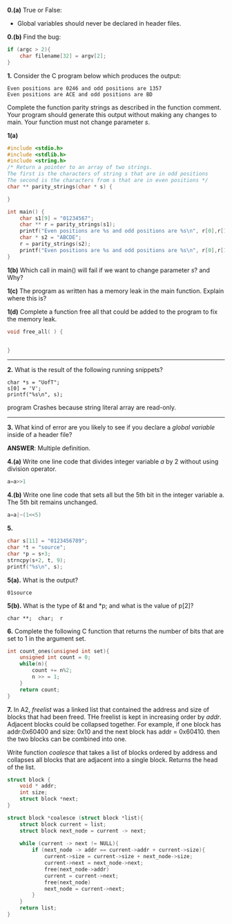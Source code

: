 **0.(a)** True or False:

- Global variables should never be declared in header files.

**0.(b)** Find the bug:

```c
if (argc > 2){
    char filename[32] = argv[2];
}
```



**1.** Consider the C program below which produces the output:
```
Even positions are 0246 and odd positions are 1357
Even positions are ACE and odd positions are BD
```
Complete the function parity strings as described in the function comment. Your program should generate this output without making any changes to main. Your function must not change parameter *s*.

**1(a)**
```c
#include <stdio.h>
#include <stdlib.h>
#include <string.h>
/* Return a pointer to an array of two strings. 
The first is the characters of string s that are in odd positions 
The second is the characters from s that are in even positions */
char ** parity_strings(char * s) {

}
```

```c
int main() {
    char s1[9] = "01234567";
    char ** r = parity_strings(s1);
    printf("Even positions are %s and odd positions are %s\n", r[0],r[1]);
    char * s2 = "ABCDE";
    r = parity_strings(s2);
    printf("Even positions are %s and odd positions are %s\n", r[0],r[1]);
}
```

**1(b)** Which call in main() will fail if we want to change parameter *s*? and Why?

**1(c)** The program as written has a memory leak in the main function. Explain where this is?

**1(d)** Complete a function free all that could be added to the program to fix the memory leak. 

```c
void free_all( ) {


}
```

---

**2.** What is the result of the following running snippets?

```
char *s = "UofT";
s[0] = 'V';
printf("%s\n", s);
```
program Crashes because string literal array are read-only.

---
**3.** What kind of error are you likely to see if you declare a *global variable* inside of a header file?

**ANSWER**: Multiple definition.


**4.(a)** Write one line code that divides integer variable *a* by 2 without using division operator.

```c
a=a>>1
```
**4.(b)** Write one line code that sets all but the 5th bit in the integer variable a. The 5th bit remains unchanged.
```c
a=a|~(1<<5)
```

**5.** 

```c
char s[11] = "0123456789";
char *t = "source";
char *p = s+3;
strncpy(s+2, t, 9);
printf("%s\n", s);
```
**5(a).** What is the output?
```
01source
``` 
**5(b).** What is the type of &t and *p; and what is the value of p[2]?
```
char **;  char;  r
```


**6.** Complete the following C function that returns the number of bits that are set to 1 in the argument set.

```c
int count_ones(unsigned int set){
    unsigned int count = 0;
    while(n){
        count += n%2;
        n >> = 1;
    }
    return count;
}

```


**7.** In A2, *freelist* was a linked list that contained the address and size of blocks that had been freed. THe freelist is kept in increasing order by *addr*. Adjacent blocks could be collapsed together. For example, if one block has addr:0x60400 and size: 0x10 and the next block has addr = 0x60410. then the two blocks can be combined into one.

Write function *coalesce* that takes a list of blocks ordered by address and collapses all blocks that are adjacent into a single block. Returns the head of the list.


```c
struct block {
    void * addr;
    int size;
    struct block *next;
}
```

```c
struct block *coalesce (struct block *list){
    struct block current = list;
    struct block next_node = current -> next;
    
    while (current -> next != NULL){
        if (next_node -> addr == current->addr + current->size){
            current->size = current->size + next_node->size;
            current->next = next_node->next;
            free(next_node->addr)
            current = current->next;
            free(next_node)
            next_node = current->next;
        }
    }
    return list;
}
```



